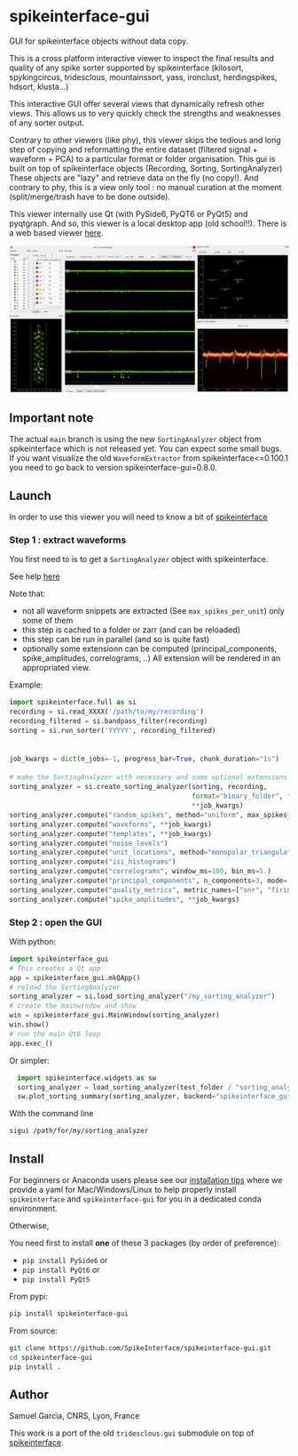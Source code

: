 # spikeinterface-gui

GUI for spikeinterface objects without data copy.

This is a cross platform interactive viewer to inspect the final results
and quality of any spike sorter supported by spikeinterface 
(kilosort, spykingcircus, tridesclous, mountainssort, yass, ironclust, herdingspikes, hdsort, klusta...)

This interactive GUI offer several views that dynamically refresh other views.
This allows us to very quickly check the strengths and weaknesses of any sorter output.

Contrary to other viewers (like phy), this viewer skips the tedious and long step of
copying and reformatting the entire dataset (filtered signal + waveform + PCA) to a particular
format or folder organisation. This gui is built on top of spikeinterface objects
(Recording, Sorting, SortingAnalyzer)
These objects are "lazy" and retrieve data on the fly (no copy!).
And contrary to phy, this is a view only tool : no manual curation at the moment (split/merge/trash have to be done outside).

This viewer internally use Qt (with PySide6, PyQT6 or PyQt5) and pyqtgraph.
And so, this viewer is a local desktop app (old school!!).
There is a web based viewer [here](https://github.com/magland/sortingview).

![screenshot](screenshot.png)

## Important note

The actual `main` branch is using the new `SortingAnalyzer` object from spikeinterface which is not released yet.
You can expect some small bugs.
If you want visualize the old `WaveformExtractor` from spikeinterface<=0.100.1 you need to go back to version spikeinterface-gui=0.8.0.

## Launch

In order to use this viewer you will need to know a bit of [spikeinterface](https://spikeinterface.readthedocs.io/)

### Step 1 : extract waveforms

You first need to is to get a `SortingAnalyzer` object with spikeinterface.

See help [here](https://spikeinterface.readthedocs.io)

Note that:
  * not all waveform snippets are extracted (See `max_spikes_per_unit`) only some of them
  * this step is cached to a folder or zarr (and can be reloaded)
  * this step can be run in parallel (and so is quite fast)
  * optionally some extensionn can be computed (principal_components, spike_amplitudes, correlograms, ..)
    All extension will be rendered in an appropriated view.

  
Example:

```python
import spikeinterface.full as si
recording = si.read_XXXX('/path/to/my/recording')
recording_filtered = si.bandpass_filter(recording)
sorting = si.run_sorter('YYYYY', recording_filtered)


job_kwargs = dict(n_jobs=-1, progress_bar=True, chunk_duration="1s")

# make the SortingAnalyzer with necessary and some optional extensions
sorting_analyzer = si.create_sorting_analyzer(sorting, recording,
                                              format="binary_folder", folder="/my_sorting_analyzer",
                                              **job_kwargs)
sorting_analyzer.compute("random_spikes", method="uniform", max_spikes_per_unit=500)
sorting_analyzer.compute("waveforms", **job_kwargs)
sorting_analyzer.compute("templates", **job_kwargs)
sorting_analyzer.compute("noise_levels")
sorting_analyzer.compute("unit_locations", method="monopolar_triangulation")
sorting_analyzer.compute("isi_histograms")
sorting_analyzer.compute("correlograms", window_ms=100, bin_ms=5.)
sorting_analyzer.compute("principal_components", n_components=3, mode='by_channel_global', whiten=True, **job_kwargs)
sorting_analyzer.compute("quality_metrics", metric_names=["snr", "firing_rate"])
sorting_analyzer.compute("spike_amplitudes", **job_kwargs)

```

### Step 2 : open the GUI

With python:

```python
import spikeinterface_gui
# This creates a Qt app
app = spikeinterface_gui.mkQApp() 
# reload the SortingAnalyzer
sorting_analyzer = si.load_sorting_analyzer("/my_sorting_analyzer")
# create the mainwindow and show
win = spikeinterface_gui.MainWindow(sorting_analyzer)
win.show()
# run the main Qt6 loop
app.exec_()
```

Or simpler:

```python
  import spikeinterface.widgets as sw
  sorting_analyzer = load_sorting_analyzer(test_folder / "sorting_analyzer")
  sw.plot_sorting_summary(sorting_analyzer, backend="spikeinterface_gui")
```


With the command line

```bash
sigui /path/for/my/sorting_analyzer
```


## Install

For beginners or Anaconda users please see our [installation tips](https://github.com/SpikeInterface/spikeinterface/tree/main/installation_tips)
where we provide a yaml for Mac/Windows/Linux to help properly install `spikeinterface` and `spikeinterface-gui` for you in a dedicated
conda environment.

Otherwise, 

You need first to install **one** of these 3 packages (by order of preference):
  * `pip install PySide6` or
  * `pip install PyQt6` or
  * `pip install PyQt5`

From pypi:

```bash
pip install spikeinterface-gui
```

From source:

```bash
git clone https://github.com/SpikeInterface/spikeinterface-gui.git
cd spikeinterface-gui
pip install .
```

## Author

Samuel Garcia, CNRS, Lyon, France

This work is a port of the old `tridesclous.gui` submodule on top of
[spikeinterface](https://github.com/SpikeInterface/spikeinterface).
